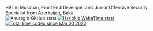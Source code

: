Hi! I'm Musician, Front End Developer and Junior Offensive Security Specialist from Azerbaijan, Baku. <br/>
![Anurag's GitHub stats](https://github-readme-stats.vercel.app/api?username=agakhansr&show_icons=true&theme=transparent)
[![Harlok's WakaTime stats](https://github-readme-stats.vercel.app/api/wakatime?username=agakhan)](https://github.com/anuraghazra/github-readme-stats)<br/>
<a href="https://wakatime.com/@adf1a76e-d1ca-41d0-aa8c-f599c1c1897c"><img src="https://wakatime.com/badge/user/adf1a76e-d1ca-41d0-aa8c-f599c1c1897c.svg" alt="Total time coded since Mar 20 2022" /></a>

